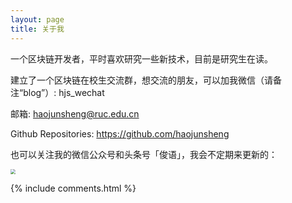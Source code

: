 ```yaml
---
layout: page
title: 关于我 
---
```


一个区块链开发者，平时喜欢研究一些新技术，目前是研究生在读。

建立了一个区块链在校生交流群，想交流的朋友，可以加我微信（请备注“blog”）: hjs_wechat

邮箱: haojunsheng@ruc.edu.cn

Github Repositories: https://github.com/haojunsheng

也可以关注我的微信公众号和头条号「俊语」，我会不定期来更新的：

<img src="https://cdn.jsdelivr.net/gh/haojunsheng/ImageHost/img/20201022192455.png" style="zoom:50%;" />

{% include comments.html %}